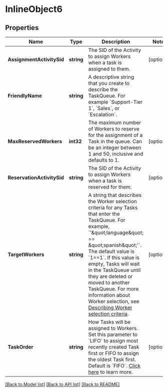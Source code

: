 # InlineObject6

## Properties

Name | Type | Description | Notes
------------ | ------------- | ------------- | -------------
**AssignmentActivitySid** | **string** | The SID of the Activity to assign Workers when a task is assigned to them. | [optional] 
**FriendlyName** | **string** | A descriptive string that you create to describe the TaskQueue. For example &#x60;Support-Tier 1&#x60;, &#x60;Sales&#x60;, or &#x60;Escalation&#x60;. | 
**MaxReservedWorkers** | **int32** | The maximum number of Workers to reserve for the assignment of a Task in the queue. Can be an integer between 1 and 50, inclusive and defaults to 1. | [optional] 
**ReservationActivitySid** | **string** | The SID of the Activity to assign Workers when a task is reserved for them. | [optional] 
**TargetWorkers** | **string** | A string that describes the Worker selection criteria for any Tasks that enter the TaskQueue. For example, &#x60;&#39;\&quot;language\&quot; &#x3D;&#x3D; \&quot;spanish\&quot;&#39;&#x60;. The default value is &#x60;1&#x3D;&#x3D;1&#x60;. If this value is empty, Tasks will wait in the TaskQueue until they are deleted or moved to another TaskQueue. For more information about Worker selection, see [Describing Worker selection criteria](https://www.twilio.com/docs/taskrouter/api/taskqueues#target-workers). | [optional] 
**TaskOrder** | **string** | How Tasks will be assigned to Workers. Set this parameter to &#x60;LIFO&#x60; to assign most recently created Task first or FIFO to assign the oldest Task first. Default is &#x60;FIFO&#x60;. [Click here](https://www.twilio.com/docs/taskrouter/queue-ordering-last-first-out-lifo) to learn more. | [optional] 

[[Back to Model list]](../README.md#documentation-for-models) [[Back to API list]](../README.md#documentation-for-api-endpoints) [[Back to README]](../README.md)


